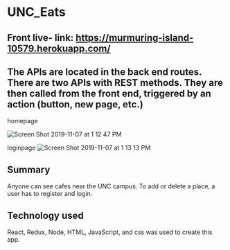 # UNC_Eats

## Front live- link: https://murmuring-island-10579.herokuapp.com/

## The APIs are located in the back end routes. There are two APIs with REST methods. They are then called from the front end, triggered by an action (button, new page, etc.)


homepage 

![Screen Shot 2019-11-07 at 1 12 47 PM](https://user-images.githubusercontent.com/39566379/68434958-3be0f500-0188-11ea-8458-65ac27b69964.png)

loginpage
![Screen Shot 2019-11-07 at 1 13 13 PM](https://user-images.githubusercontent.com/39566379/68434961-3d122200-0188-11ea-8f16-0169af2430c6.png)


## Summary 
Anyone can see cafes near the UNC campus. To add or delete a place, a user has to register and login. 

## Technology used
React, Redux, Node, HTML, JavaScript, and css was used to create this app. 
